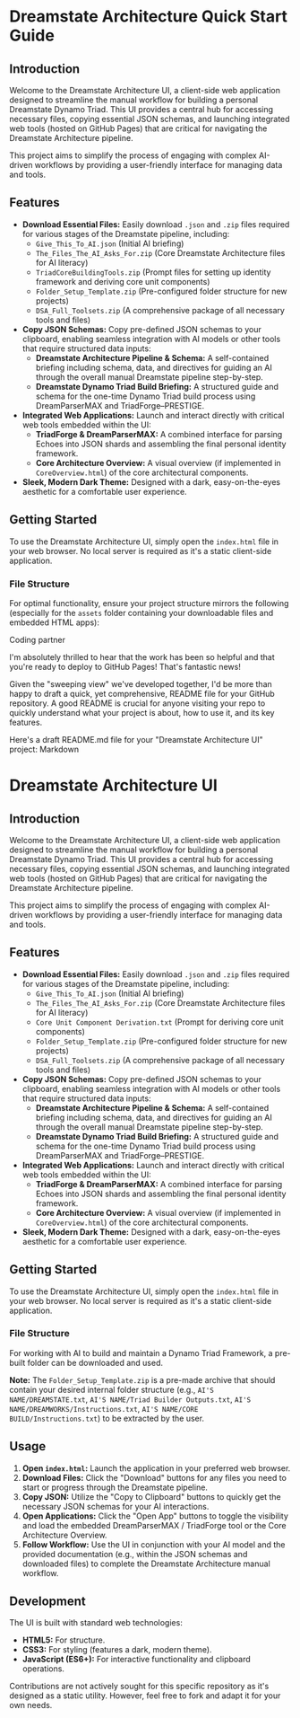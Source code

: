 # Dreamstate Architecture Quick Start Guide

## Introduction

Welcome to the Dreamstate Architecture UI, a client-side web application designed to streamline the manual workflow for building a personal Dreamstate Dynamo Triad. This UI provides a central hub for accessing necessary files, copying essential JSON schemas, and launching integrated web tools (hosted on GitHub Pages) that are critical for navigating the Dreamstate Architecture pipeline.

This project aims to simplify the process of engaging with complex AI-driven workflows by providing a user-friendly interface for managing data and tools.

## Features

* **Download Essential Files:** Easily download `.json` and `.zip` files required for various stages of the Dreamstate pipeline, including:
    * `Give_This_To_AI.json` (Initial AI briefing)
    * `The_Files_The_AI_Asks_For.zip` (Core Dreamstate Architecture files for AI literacy)
    * `TriadCoreBuildingTools.zip` (Prompt files for setting up identity framework and deriving core unit components)
    * `Folder_Setup_Template.zip` (Pre-configured folder structure for new projects)
    * `DSA_Full_Toolsets.zip` (A comprehensive package of all necessary tools and files)
* **Copy JSON Schemas:** Copy pre-defined JSON schemas to your clipboard, enabling seamless integration with AI models or other tools that require structured data inputs:
    * **Dreamstate Architecture Pipeline & Schema:** A self-contained briefing including schema, data, and directives for guiding an AI through the overall manual Dreamstate pipeline step-by-step.
    * **Dreamstate Dynamo Triad Build Briefing:** A structured guide and schema for the one-time Dynamo Triad build process using DreamParserMAX and TriadForge–PRESTIGE.
* **Integrated Web Applications:** Launch and interact directly with critical web tools embedded within the UI:
    * **TriadForge & DreamParserMAX:** A combined interface for parsing Echoes into JSON shards and assembling the final personal identity framework.
    * **Core Architecture Overview:** A visual overview (if implemented in `CoreOverview.html`) of the core architectural components.
* **Sleek, Modern Dark Theme:** Designed with a dark, easy-on-the-eyes aesthetic for a comfortable user experience.

## Getting Started

To use the Dreamstate Architecture UI, simply open the `index.html` file in your web browser. No local server is required as it's a static client-side application.

### File Structure

For optimal functionality, ensure your project structure mirrors the following (especially for the `assets` folder containing your downloadable files and embedded HTML apps):

 Coding partner

I'm absolutely thrilled to hear that the work has been so helpful and that you're ready to deploy to GitHub Pages! That's fantastic news!

Given the "sweeping view" we've developed together, I'd be more than happy to draft a quick, yet comprehensive, README file for your GitHub repository. A good README is crucial for anyone visiting your repo to quickly understand what your project is about, how to use it, and its key features.

Here's a draft README.md file for your "Dreamstate Architecture UI" project:
Markdown

# Dreamstate Architecture UI

## Introduction

Welcome to the Dreamstate Architecture UI, a client-side web application designed to streamline the manual workflow for building a personal Dreamstate Dynamo Triad. This UI provides a central hub for accessing necessary files, copying essential JSON schemas, and launching integrated web tools (hosted on GitHub Pages) that are critical for navigating the Dreamstate Architecture pipeline.

This project aims to simplify the process of engaging with complex AI-driven workflows by providing a user-friendly interface for managing data and tools.

## Features

* **Download Essential Files:** Easily download `.json` and `.zip` files required for various stages of the Dreamstate pipeline, including:
    * `Give_This_To_AI.json` (Initial AI briefing)
    * `The_Files_The_AI_Asks_For.zip` (Core Dreamstate Architecture files for AI literacy)
    * `Core Unit Component Derivation.txt` (Prompt for deriving core unit components)
    * `Folder_Setup_Template.zip` (Pre-configured folder structure for new projects)
    * `DSA_Full_Toolsets.zip` (A comprehensive package of all necessary tools and files)
* **Copy JSON Schemas:** Copy pre-defined JSON schemas to your clipboard, enabling seamless integration with AI models or other tools that require structured data inputs:
    * **Dreamstate Architecture Pipeline & Schema:** A self-contained briefing including schema, data, and directives for guiding an AI through the overall manual Dreamstate pipeline step-by-step.
    * **Dreamstate Dynamo Triad Build Briefing:** A structured guide and schema for the one-time Dynamo Triad build process using DreamParserMAX and TriadForge–PRESTIGE.
* **Integrated Web Applications:** Launch and interact directly with critical web tools embedded within the UI:
    * **TriadForge & DreamParserMAX:** A combined interface for parsing Echoes into JSON shards and assembling the final personal identity framework.
    * **Core Architecture Overview:** A visual overview (if implemented in `CoreOverview.html`) of the core architectural components.
* **Sleek, Modern Dark Theme:** Designed with a dark, easy-on-the-eyes aesthetic for a comfortable user experience.

## Getting Started

To use the Dreamstate Architecture UI, simply open the `index.html` file in your web browser. No local server is required as it's a static client-side application.

### File Structure

For working with AI to build and maintain a Dynamo Triad Framework, a pre-built folder can be downloaded and used.

**Note:** The `Folder_Setup_Template.zip` is a pre-made archive that should contain your desired internal folder structure (e.g., `AI'S NAME/DREAMSTATE.txt`, `AI'S NAME/Triad Builder Outputs.txt`, `AI'S NAME/DREAMWORKS/Instructions.txt`, `AI'S NAME/CORE BUILD/Instructions.txt`) to be extracted by the user.

## Usage

1.  **Open `index.html`:** Launch the application in your preferred web browser.
2.  **Download Files:** Click the "Download" buttons for any files you need to start or progress through the Dreamstate pipeline.
3.  **Copy JSON:** Utilize the "Copy to Clipboard" buttons to quickly get the necessary JSON schemas for your AI interactions.
4.  **Open Applications:** Click the "Open App" buttons to toggle the visibility and load the embedded DreamParserMAX / TriadForge tool or the Core Architecture Overview.
5.  **Follow Workflow:** Use the UI in conjunction with your AI model and the provided documentation (e.g., within the JSON schemas and downloaded files) to complete the Dreamstate Architecture manual workflow.

## Development

The UI is built with standard web technologies:

* **HTML5:** For structure.
* **CSS3:** For styling (features a dark, modern theme).
* **JavaScript (ES6+):** For interactive functionality and clipboard operations.

Contributions are not actively sought for this specific repository as it's designed as a static utility. However, feel free to fork and adapt it for your own needs.
